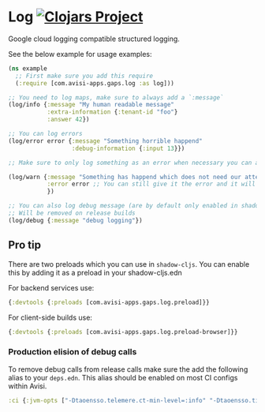 # Log [![Clojars Project](https://img.shields.io/clojars/v/com.avisi-apps.gaps/log.svg)](https://clojars.org/com.avisi-apps.gaps/log)

Google cloud logging compatible structured logging.

See the below example for usage examples:

```clojure
(ns example
  ;; First make sure you add this require
  (:require [com.avisi-apps.gaps.log :as log]))

;; You need to log maps, make sure to always add a `:message`
(log/info {:message "My human readable message"
           :extra-information {:tenant-id "foo"}
           :answer 42})

;; You can log errors
(log/error error {:message "Something horrible happend"
                  :debug-information {:input 13}})

;; Make sure to only log something as an error when necessary you can also use warn

(log/warn {:message "Something has happend which does not need our attention immediately"
           :error error ;; You can still give it the error and it will extract information from it
           })

;; You can also log debug message (are by default only enabled in shadow-cljs dev mode)
;; Will be removed on release builds
(log/debug {:message "debug logging"})
```

## Pro tip

There are two preloads which you can use in `shadow-cljs`. You can enable this by adding it as
a preload in your shadow-cljs.edn

For backend services use:

```clojure
{:devtools {:preloads [com.avisi-apps.gaps.log.preload]}}
```

For client-side builds use:

```clojure
{:devtools {:preloads [com.avisi-apps.gaps.log.preload-browser]}}
```

### Production elision of debug calls

To remove debug calls from release calls make sure the add the following alias
to your `deps.edn`. This alias should be enabled on most CI configs within
Avisi.

```clojure
:ci {:jvm-opts ["-Dtaoensso.telemere.ct-min-level=:info" "-Dtaoensso.timbre.min-level.edn=:warn"]}
```
